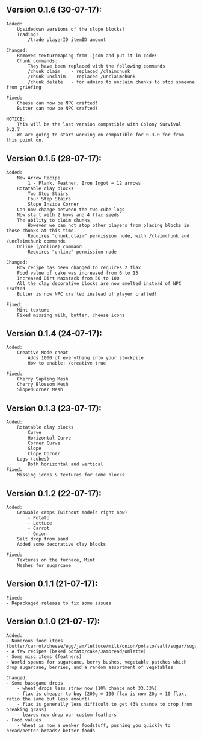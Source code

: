 Version 0.1.6 (30-07-17):
-------------------------------------
```
Added:
	Upsidedown versions of the slope blocks!
	Trading!
		/trade playerID itemID amount
	
Changed:
	Removed texturemaping from .json and put it in code!
	Chunk commands:
		They have been replaced with the following commands
		/chunk claim	- replaced /claimchunk
		/chunk unclaim	- replaced /unclaimchunk
		/chunk delete	- for admins to unclaim chunks to stop someone from griefing
	
Fixed:
	Cheese can now be NPC crafted!
	Butter can now be NPC crafted!
	
NOTICE: 
	This will be the last version compatible with Colony Survival 0.2.7
	We are going to start working on compatible for 0.3.0 for from this point on.
```

Version 0.1.5 (28-07-17):
-------------------------------------
```
Added:
	New Arrow Recipe
		1 - Plank, Feather, Iron Ingot = 12 arrows
	Rotatable clay blocks
		Two Step Stairs
		Four Step Stairs
		Slope Inside Corner
	Can now change between the two cube logs
	Now start with 2 bows and 4 flax seeds
	The ability to claim chunks, 
		However we can not stop other players from placing blocks in those chunks at this time.
		Requires "chunk.claim" permission node, with /claimchunk and /unclaimchunk commands
	Online (/online) command
		Requires "online" permission node

Changed:
	Bow recipe has been changed to requires 2 flax
	Food value of cake was increased from 6 to 15
	Increased Dirt Maxstack from 50 to 100
	All the clay decorative blocks are now smelted instead of NPC crafted
	Butter is now NPC crafted instead of player crafted!

Fixed:
	Mint texture
	Fixed missing milk, butter, cheese icons
```

Version 0.1.4 (24-07-17):
-------------------------------------
```
Added:
	Creative Mode cheat
		Adds 1000 of everything into your stockpile
		How to enable: /creative true
		
Fixed:
	Cherry Sapling Mesh
	Cherry Blossom Mesh
	SlopedCorner Mesh
```

Version 0.1.3 (23-07-17):
-------------------------------------
```
Added:
	Rotatable clay blocks
		Curve
		Horizontal Curve
		Corner Curve
		Slope
		Clope Corner
	Logs (cubes)
		Both horizontal and vertical
Fixed:
	Missing icons & textures for some blocks
```

Version 0.1.2 (22-07-17):
-------------------------------------
```
Added:
	Growable crops (without models right now)
		- Potato
		- Lettuce
		- Carrot
		- Onion
	Salt drop from sand
	Added some decorative clay blocks

Fixed:
	Textures on the furnace, Mint
	Meshes for sugarcane
```

Version 0.1.1 (21-07-17):
-------------------------------------
```
Fixed:
- Repackaged release to fix some issues
```

Version 0.1.0 (21-07-17):
-------------------------------------
```
Added:
- Numerous food items (butter/carrot/cheese/egg/jam/lettuce/milk/onion/potato/salt/sugar/sugarcane)
- A few recipes (baked potato/cake/Jambread/omlette)
- Some misc items (feathers)
- World spawns for sugarcane, berry bushes, vegetable patches which drop sugarcane, berries, and a random assortment of vegetables

Changed:
- Some basegame drops 
	- wheat drops less straw now (10% chance not 33.33%)
	- flax is cheaper to buy (200g = 100 flax is now 20g = 10 flax, ratio the same but less amount)
	- flax is generally less difficult to get (3% chance to drop from breaking grass)
	- leaves now drop our custom feathers
- Food values
	- Wheat is now a weaker foodstuff, pushing you quickly to bread/better breads/ better foods
```
